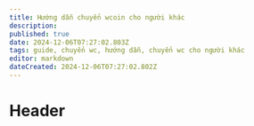 ```yaml
---
title: Hướng dẫn chuyển wcoin cho người khác
description: 
published: true
date: 2024-12-06T07:27:02.803Z
tags: guide, chuyển wc, hướng dẫn, chuyển wc cho người khác
editor: markdown
dateCreated: 2024-12-06T07:27:02.802Z
---
```


# Header
